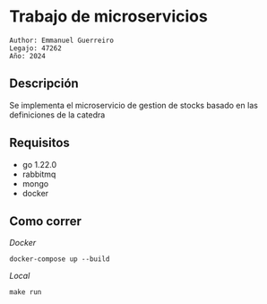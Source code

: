 # Trabajo de microservicios

```
Author: Emmanuel Guerreiro
Legajo: 47262
Año: 2024
```

## Descripción

Se implementa el microservicio de gestion de stocks basado en las definiciones de la catedra

## Requisitos

- go 1.22.0
- rabbitmq
- mongo
- docker

## Como correr

_Docker_

```
docker-compose up --build
```

_Local_

```
make run
```
